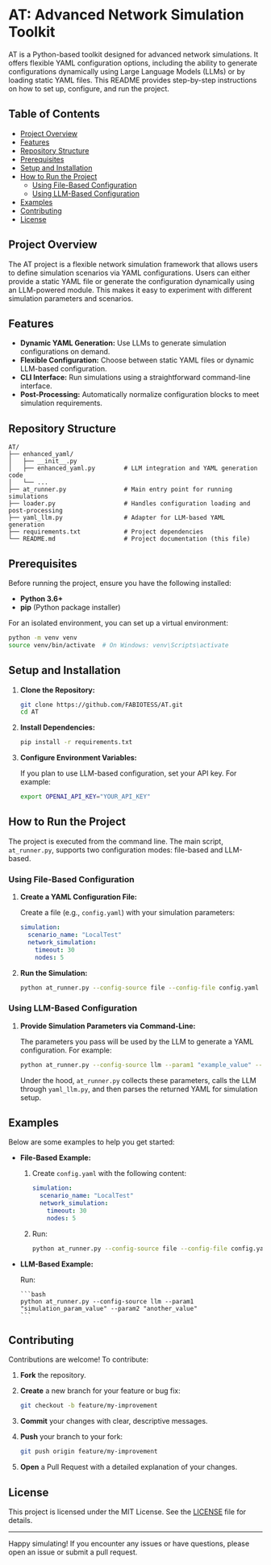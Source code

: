 # AT: Advanced Network Simulation Toolkit

AT is a Python-based toolkit designed for advanced network simulations. It offers flexible YAML configuration options, including the ability to generate configurations dynamically using Large Language Models (LLMs) or by loading static YAML files. This README provides step-by-step instructions on how to set up, configure, and run the project.

## Table of Contents

- [Project Overview](#project-overview)
- [Features](#features)
- [Repository Structure](#repository-structure)
- [Prerequisites](#prerequisites)
- [Setup and Installation](#setup-and-installation)
- [How to Run the Project](#how-to-run-the-project)
  - [Using File-Based Configuration](#using-file-based-configuration)
  - [Using LLM-Based Configuration](#using-llm-based-configuration)
- [Examples](#examples)
- [Contributing](#contributing)
- [License](#license)

## Project Overview

The AT project is a flexible network simulation framework that allows users to define simulation scenarios via YAML configurations. Users can either provide a static YAML file or generate the configuration dynamically using an LLM-powered module. This makes it easy to experiment with different simulation parameters and scenarios.

## Features

- **Dynamic YAML Generation:** Use LLMs to generate simulation configurations on demand.
- **Flexible Configuration:** Choose between static YAML files or dynamic LLM-based configuration.
- **CLI Interface:** Run simulations using a straightforward command-line interface.
- **Post-Processing:** Automatically normalize configuration blocks to meet simulation requirements.

## Repository Structure

```
AT/
├── enhanced_yaml/
│   ├── __init__.py
│   ├── enhanced_yaml.py        # LLM integration and YAML generation code
│   └── ...
├── at_runner.py                # Main entry point for running simulations
├── loader.py                   # Handles configuration loading and post-processing
├── yaml_llm.py                 # Adapter for LLM-based YAML generation
├── requirements.txt            # Project dependencies
└── README.md                   # Project documentation (this file)
```

## Prerequisites

Before running the project, ensure you have the following installed:

- **Python 3.6+**
- **pip** (Python package installer)

For an isolated environment, you can set up a virtual environment:

```bash
python -m venv venv
source venv/bin/activate  # On Windows: venv\Scripts\activate
```

## Setup and Installation

1. **Clone the Repository:**

   ```bash
   git clone https://github.com/FABIOTESS/AT.git
   cd AT
   ```

2. **Install Dependencies:**

   ```bash
   pip install -r requirements.txt
   ```

3. **Configure Environment Variables:**

   If you plan to use LLM-based configuration, set your API key. For example:

   ```bash
   export OPENAI_API_KEY="YOUR_API_KEY"
   ```

## How to Run the Project

The project is executed from the command line. The main script, `at_runner.py`, supports two configuration modes: file-based and LLM-based.

### Using File-Based Configuration

1. **Create a YAML Configuration File:**

   Create a file (e.g., `config.yaml`) with your simulation parameters:

   ```yaml
   simulation:
     scenario_name: "LocalTest"
     network_simulation:
       timeout: 30
       nodes: 5
   ```

2. **Run the Simulation:**

   ```bash
   python at_runner.py --config-source file --config-file config.yaml
   ```

### Using LLM-Based Configuration

1. **Provide Simulation Parameters via Command-Line:**

   The parameters you pass will be used by the LLM to generate a YAML configuration. For example:

   ```bash
   python at_runner.py --config-source llm --param1 "example_value" --param2 "another_value"
   ```

   Under the hood, `at_runner.py` collects these parameters, calls the LLM through `yaml_llm.py`, and then parses the returned YAML for simulation setup.

## Examples

Below are some examples to help you get started:

- **File-Based Example:**

   1. Create `config.yaml` with the following content:

      ```yaml
      simulation:
        scenario_name: "LocalTest"
        network_simulation:
          timeout: 30
          nodes: 5
      ```

   2. Run:

      ```bash
      python at_runner.py --config-source file --config-file config.yaml
      ```

- **LLM-Based Example:**

   Run:

      ```bash
      python at_runner.py --config-source llm --param1 "simulation_param_value" --param2 "another_value"
      ```

## Contributing

Contributions are welcome! To contribute:

1. **Fork** the repository.
2. **Create** a new branch for your feature or bug fix:

   ```bash
   git checkout -b feature/my-improvement
   ```

3. **Commit** your changes with clear, descriptive messages.
4. **Push** your branch to your fork:

   ```bash
   git push origin feature/my-improvement
   ```

5. **Open** a Pull Request with a detailed explanation of your changes.

## License

This project is licensed under the MIT License. See the [LICENSE](LICENSE) file for details.

---

Happy simulating! If you encounter any issues or have questions, please open an issue or submit a pull request.

